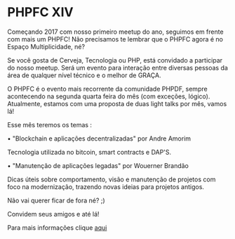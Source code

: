 # PHPFC XIV

Começando 2017 com nosso primeiro meetup do ano, seguimos em frente com mais um PHPFC! Não precisamos te lembrar que o PHPFC agora é no Espaço Multiplicidade, né? 

Se você gosta de Cerveja, Tecnologia ou PHP, está convidado a participar do nosso meetup.  Será um evento para interação entre diversas pessoas da área de qualquer nível técnico e o melhor de GRAÇA. 

O PHPFC é o evento mais recorrente da comunidade PHPDF, sempre acontecendo na segunda quarta feira do mês (com exceções, lógico). Atualmente, estamos com uma proposta de duas light talks por mês, vamos lá!

Esse mês teremos os temas :

• "Blockchain e aplicações decentralizadas" por Andre Amorim

Tecnologia utilizada no bitcoin, smart contracts e DAP'S. 

• "Manutenção de aplicações legadas" por Wouerner Brandão 

Dicas úteis sobre comportamento, visão e manutenção de projetos com foco na modernização, trazendo novas ideias para projetos antigos. 

Não vai querer ficar de fora né? ;) 

Convidem seus amigos e até lá!

Para mais informações clique [aqui](https://www.meetup.com/pt-BR/php-df/events/237528528/)